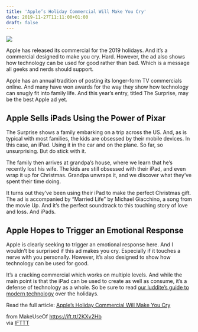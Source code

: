 ```yaml
---
title: 'Apple’s Holiday Commercial Will Make You Cry'
date: 2019-11-27T11:11:00+01:00
draft: false
---
```


![](https://static.makeuseof.com/wp-content/uploads/2019/11/apple-holiday-commercial-ipad.jpg)

Apple has released its commercial for the 2019 holidays. And it’s a commercial designed to make you cry. Hard. However, the ad also shows how technology can be used for good rather than bad. Which is a message all geeks and nerds should support.

Apple has an annual tradition of posting its longer-form TV commercials online. And many have won awards for the way they show how technology can snugly fit into family life. And this year’s entry, titled The Surprise, may be the best Apple ad yet.

Apple Sells iPads Using the Power of Pixar
------------------------------------------

The Surprise shows a family embarking on a trip across the US. And, as is typical with most families, the kids are obsessed by their mobile devices. In this case, an iPad. Using it in the car and on the plane. So far, so unsurprising. But do stick with it.

The family then arrives at grandpa’s house, where we learn that he’s recently lost his wife. The kids are still obsessed with their iPad, and even wrap it up for Christmas. Grandpa unwraps it, and we discover what they’ve spent their time doing.

It turns out they’ve been using their iPad to make the perfect Christmas gift. The ad is accompanied by “Married Life” by Michael Giacchino, a song from the movie Up. And it’s the perfect soundtrack to this touching story of love and loss. And iPads.

Apple Hopes to Trigger an Emotional Response
--------------------------------------------

Apple is clearly seeking to trigger an emotional response here. And I wouldn’t be surprised if this ad makes you cry. Especially if it touches a nerve with you personally. However, it’s also designed to show how technology can be used for good.

It’s a cracking commercial which works on multiple levels. And while the main point is that the iPad can be used to create as well as consume, it’s a defense of technology as a whole. So be sure to read [our luddite’s guide to modern technology](//www.makeuseof.com/tag/luddite-guide-modern-technology/) over the holidays.

Read the full article: [Apple’s Holiday Commercial Will Make You Cry](https://www.makeuseof.com/tag/apple-holiday-commercial-will-make-you-cry/)

  
  
from MakeUseOf https://ift.tt/2KXv2Hb  
via [IFTTT](https://ifttt.com/?ref=da&site=blogger)